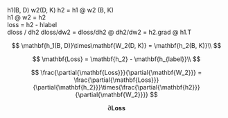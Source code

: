 h1(B, D) w2(D, K) h2 = h1 @ w2 (B, K)  
h1 @ w2 = h2  
loss = h2 - hlabel  
dloss / dh2
dloss/dw2 = dloss/dh2 @ dh2/dw2 = h2.grad @ h1.T

$$
\mathbf{h_1(B, D)}\times\mathbf{W_2(D, K)} = \mathbf{h_2(B, K)}\\
$$

$$
\mathbf{Loss} = \mathbf{h_2} - \mathbf{h_{label}}\\
$$

$$
\frac{\partial{\mathbf{Loss}}}{\partial{\mathbf{W_2}}} = \frac{\partial{\mathbf{Loss}}}{\partial{\mathbf{h_2}}}\times{\frac{\partial{\mathbf{h2}}}{\partial{\mathbf{W_2}}}}
$$

$$
\partial{\mathbf{Loss}}
$$